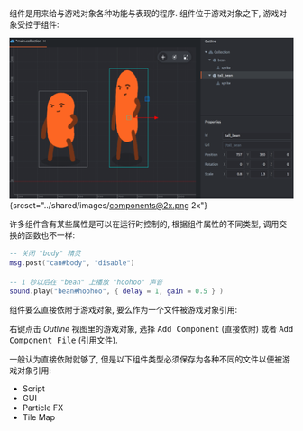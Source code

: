 组件是用来给与游戏对象各种功能与表现的程序. 组件位于游戏对象之下, 游戏对象受控于组件:

![Components](../shared/images/components.png){srcset="../shared/images/components@2x.png 2x"}

许多组件含有某些属性是可以在运行时控制的, 根据组件属性的不同类型, 调用交换的函数也不一样:

```lua
-- 关闭 "body" 精灵
msg.post("can#body", "disable")

-- 1 秒以后在 "bean" 上播放 "hoohoo" 声音
sound.play("bean#hoohoo", { delay = 1, gain = 0.5 } )
```

组件要么直接依附于游戏对象, 要么作为一个文件被游戏对象引用:

<kbd>右键点击</kbd> *Outline* 视图里的游戏对象, 选择 <kbd>Add Component</kbd> (直接依附) 或者 <kbd>Add Component File</kbd> (引用文件).

一般认为直接依附就够了, 但是以下组件类型必须保存为各种不同的文件以便被游戏对象引用:

* Script
* GUI
* Particle FX
* Tile Map
